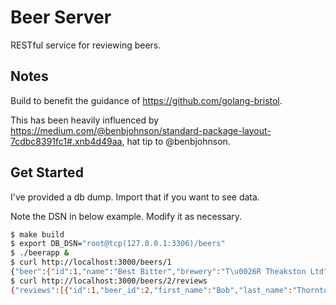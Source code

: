 # Beer Server

RESTful service for reviewing beers.

## Notes

Build to benefit the guidance of https://github.com/golang-bristol.

This has been heavily influenced by https://medium.com/@benbjohnson/standard-package-layout-7cdbc8391fc1#.xnb4d49aa, hat tip to @benbjohnson.

## Get Started

I've provided a db dump. Import that if you want to see data.

Note the DSN in below example. Modify it as necessary.

```bash
$ make build
$ export DB_DSN="root@tcp(127.0.0.1:3306)/beers"
$ ./beerapp &
$ curl http://localhost:3000/beers/1
{"beer":{"id":1,"name":"Best Bitter","brewery":"T\u0026R Theakston Ltd","abv":3.8,"short_description":"Theakston Best Bitter is the leading session ale within the Theakston portfolio and has been for time immemorial. It is quite possible that when Robert Theakston founded the brewery in 1827 the range of ales would have been limited to just two or three of which almost certainly, one would have been a bitter beer. Consequently it would be reasonable to argue that Theakston Best Bitter is one of the longest established session ales in Yorkshire.","created":"2017-01-09T18:55:43Z"}}
$ curl http://localhost:3000/beers/2/reviews
{"reviews":[{"id":1,"beer_id":2,"first_name":"Bob","last_name":"Thornton","score":4,"text":"Incredible beer, copper in colour.","created":"2017-01-09T19:00:59Z"},{"id":2,"beer_id":2,"first_name":"Ted","last_name":"Newton","score":1,"text":"Not the nicest beer.","created":"2017-01-09T12:30:12Z"}]}
```

